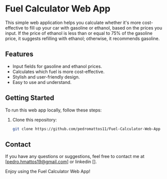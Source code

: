 # Fuel Calculator Web App

This simple web application helps you calculate whether it's more cost-effective to fill up your car with gasoline or ethanol, based on the prices you input. If the price of ethanol is less than or equal to 75% of the gasoline price, it suggests refilling with ethanol; otherwise, it recommends gasoline.

## Features

- Input fields for gasoline and ethanol prices.
- Calculates which fuel is more cost-effective.
- Stylish and user-friendly design.
- Easy to use and understand.

## Getting Started

To run this web app locally, follow these steps:

1. Clone this repository:

   ```sh
   git clone https://github.com/pedromattos11/Fuel-Calculator-Web-App

## Contact

If you have any questions or suggestions, feel free to contact me at [pedro.hmattos19@gmail.com] or linkedin [].

Enjoy using the Fuel Calculator Web App!